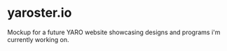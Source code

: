 # yaroster.io
Mockup for a future YARO website showcasing designs and programs i'm currently working on.
